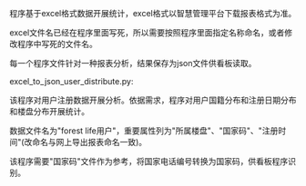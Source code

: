 程序基于excel格式数据开展统计，excel格式以智慧管理平台下载报表格式为准。

excel文件名已经在程序里面写死，所以需要按照程序里面指定名称命名，或者修改程序中写死的文件名。

每一个程序文件针对一种报表分析，结果保存为json文件供看板读取。

excel_to_json_user_distribute.py:

该程序对用户注册数据开展分析。依据需求，程序对用户国籍分布和注册日期分布和楼盘分布开展统计。

数据文件名为"forest life用户"，重要属性列为"所属楼盘"、"国家码"、"注册时间"(改命名与网上导出报表命名一致)。

该程序需要"国家码"文件作为参考，将国家电话编号转换为国家码，供看板程序识别。




